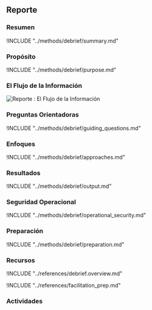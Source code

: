 ## Reporte

### Resumen
!INCLUDE "../methods/debrief/summary.md"

### Propósito
!INCLUDE "../methods/debrief/purpose.md"

### El Flujo de la Información
![Reporte : El Flujo de la Información](images/info_flows/debrief.svg)

### Preguntas Orientadoras
!INCLUDE "../methods/debrief/guiding_questions.md"

### Enfoques
!INCLUDE "../methods/debrief/approaches.md"

### Resultados
!INCLUDE "../methods/debrief/output.md"

### Seguridad Operacional
!INCLUDE "../methods/debrief/operational_security.md"

### Preparación
!INCLUDE "../methods/debrief/preparation.md"




### Recursos
<div class="greybox">
!INCLUDE "../references/debrief.overview.md"

!INCLUDE "../references/facilitation_prep.md"

</div>

### Actividades